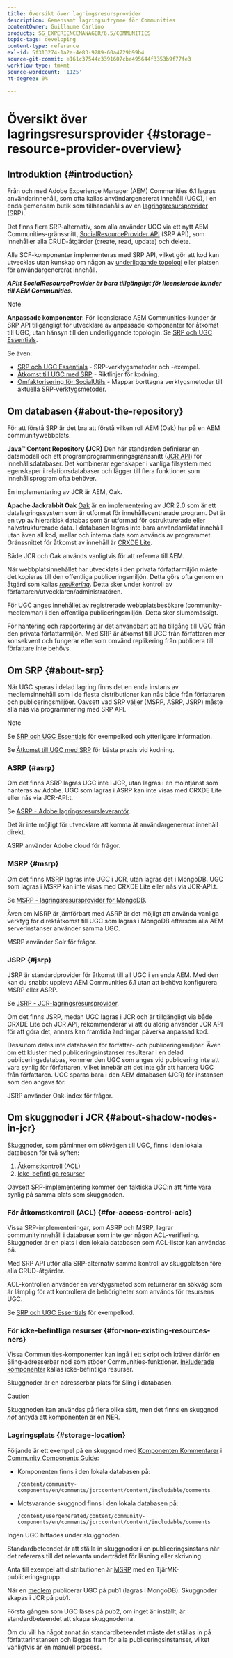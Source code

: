 ```yaml
---
title: Översikt över lagringsresursprovider
description: Gemensamt lagringsutrymme för Communities
contentOwner: Guillaume Carlino
products: SG_EXPERIENCEMANAGER/6.5/COMMUNITIES
topic-tags: developing
content-type: reference
exl-id: 5f313274-1a2a-4e83-9289-60a4729b99b4
source-git-commit: e161c37544c3391607cbe495644f3353b9f77fe3
workflow-type: tm+mt
source-wordcount: '1125'
ht-degree: 0%

---
```


# Översikt över lagringsresursprovider {#storage-resource-provider-overview}

## Introduktion {#introduction}

Från och med Adobe Experience Manager (AEM) Communities 6.1 lagras användarinnehåll, som ofta kallas användargenererat innehåll (UGC), i en enda gemensam butik som tillhandahålls av en [lagringsresursprovider](working-with-srp.md) (SRP).

Det finns flera SRP-alternativ, som alla använder UGC via ett nytt AEM Communities-gränssnitt, [SocialResourceProvider API](srp-and-ugc.md) (SRP API), som innehåller alla CRUD-åtgärder (create, read, update) och delete.

Alla SCF-komponenter implementeras med SRP API, vilket gör att kod kan utvecklas utan kunskap om någon av [underliggande topologi](topologies.md) eller platsen för användargenererat innehåll.

***API:t SocialResourceProvider är bara tillgängligt för licensierade kunder till AEM Communities.***

>[!NOTE]
>
>**Anpassade komponenter**: För licensierade AEM Communities-kunder är SRP API tillgängligt för utvecklare av anpassade komponenter för åtkomst till UGC, utan hänsyn till den underliggande topologin. Se [SRP och UGC Essentials](srp-and-ugc.md).

Se även:

* [SRP och UGC Essentials](srp-and-ugc.md) - SRP-verktygsmetoder och -exempel.
* [Åtkomst till UGC med SRP](accessing-ugc-with-srp.md) - Riktlinjer för kodning.
* [Omfaktorisering för SocialUtils](socialutils.md) - Mappar borttagna verktygsmetoder till aktuella SRP-verktygsmetoder.

## Om databasen {#about-the-repository}

För att förstå SRP är det bra att förstå vilken roll AEM (Oak) har på en AEM communitywebbplats.

**Java™ Content Repository (JCR)**
Den här standarden definierar en datamodell och ett programprogrammeringsgränssnitt ([JCR API](https://jackrabbit.apache.org/jcr/jcr-api.html)) för innehållsdatabaser. Det kombinerar egenskaper i vanliga filsystem med egenskaper i relationsdatabaser och lägger till flera funktioner som innehållsprogram ofta behöver.

En implementering av JCR är AEM, Oak.

**Apache Jackrabbit Oak**
[Oak](../../help/sites-deploying/platform.md) är en implementering av JCR 2.0 som är ett datalagringssystem som är utformat för innehållscentrerade program. Det är en typ av hierarkisk databas som är utformad för ostrukturerade eller halvstrukturerade data. I databasen lagras inte bara användarriktat innehåll utan även all kod, mallar och interna data som används av programmet. Gränssnittet för åtkomst av innehåll är [CRXDE Lite](../../help/sites-developing/developing-with-crxde-lite.md).

Både JCR och Oak används vanligtvis för att referera till AEM.

När webbplatsinnehållet har utvecklats i den privata författarmiljön måste det kopieras till den offentliga publiceringsmiljön. Detta görs ofta genom en åtgärd som kallas *[replikering](deploy-communities.md#replication-agents-on-author)*. Detta sker under kontroll av författaren/utvecklaren/administratören.

För UGC anges innehållet av registrerade webbplatsbesökare (community-medlemmar) i den offentliga publiceringsmiljön. Detta sker slumpmässigt.

För hantering och rapportering är det användbart att ha tillgång till UGC från den privata författarmiljön. Med SRP är åtkomst till UGC från författaren mer konsekvent och fungerar eftersom omvänd replikering från publicera till författare inte behövs.

## Om SRP {#about-srp}

När UGC sparas i delad lagring finns det en enda instans av medlemsinnehåll som i de flesta distributioner kan nås både från författaren och publiceringsmiljöer. Oavsett vad SRP väljer (MSRP, ASRP, JSRP) måste alla nås via programmering med SRP API.

>[!NOTE]
>
>Se [SRP och UGC Essentials](srp-and-ugc.md) för exempelkod och ytterligare information.
>
>Se [Åtkomst till UGC med SRP](accessing-ugc-with-srp.md) för bästa praxis vid kodning.

### ASRP {#asrp}

Om det finns ASRP lagras UGC inte i JCR, utan lagras i en molntjänst som hanteras av Adobe. UGC som lagras i ASRP kan inte visas med CRXDE Lite eller nås via JCR-API:t.

Se [ASRP - Adobe lagringsresursleverantör](asrp.md).

Det är inte möjligt för utvecklare att komma åt användargenererat innehåll direkt.

ASRP använder Adobe cloud för frågor.

### MSRP {#msrp}

Om det finns MSRP lagras inte UGC i JCR, utan lagras det i MongoDB. UGC som lagras i MSRP kan inte visas med CRXDE Lite eller nås via JCR-API:t.

Se [MSRP - lagringsresursprovider för MongoDB](msrp.md).

Även om MSRP är jämförbart med ASRP är det möjligt att använda vanliga verktyg för direktåtkomst till UGC som lagras i MongoDB eftersom alla AEM serverinstanser använder samma UGC.

MSRP använder Solr för frågor.

### JSRP {#jsrp}

JSRP är standardprovider för åtkomst till all UGC i en enda AEM. Med den kan du snabbt uppleva AEM Communities 6.1 utan att behöva konfigurera MSRP eller ASRP.

Se [JSRP - JCR-lagringsresursprovider](jsrp.md).

Om det finns JSRP, medan UGC lagras i JCR och är tillgängligt via både CRXDE Lite och JCR API, rekommenderar vi att du aldrig använder JCR API för att göra det, annars kan framtida ändringar påverka anpassad kod.

Dessutom delas inte databasen för författar- och publiceringsmiljöer. Även om ett kluster med publiceringsinstanser resulterar i en delad publiceringsdatabas, kommer den UGC som anges vid publicering inte att vara synlig för författaren, vilket innebär att det inte går att hantera UGC från författaren. UGC sparas bara i den AEM databasen (JCR) för instansen som den angavs för.

JSRP använder Oak-index för frågor.

## Om skuggnoder i JCR {#about-shadow-nodes-in-jcr}

Skuggnoder, som påminner om sökvägen till UGC, finns i den lokala databasen för två syften:

1. [Åtkomstkontroll (ACL)](#for-access-control-acls)
1. [Icke-befintliga resurser](#for-non-existing-resources-ners)

Oavsett SRP-implementering kommer den faktiska UGC:n att *inte vara synlig på samma plats som skuggnoden.

### För åtkomstkontroll (ACL) {#for-access-control-acls}

Vissa SRP-implementeringar, som ASRP och MSRP, lagrar communityinnehåll i databaser som inte ger någon ACL-verifiering. Skuggnoder är en plats i den lokala databasen som ACL-listor kan användas på.

Med SRP API utför alla SRP-alternativ samma kontroll av skuggplatsen före alla CRUD-åtgärder.

ACL-kontrollen använder en verktygsmetod som returnerar en sökväg som är lämplig för att kontrollera de behörigheter som används för resursens UGC.

Se [SRP och UGC Essentials](srp-and-ugc.md) för exempelkod.

### För icke-befintliga resurser {#for-non-existing-resources-ners}

Vissa Communities-komponenter kan ingå i ett skript och kräver därför en Sling-adresserbar nod som stöder Communities-funktioner. [Inkluderade komponenter](scf.md#add-or-include-a-communities-component) kallas icke-befintliga resurser.

Skuggnoder är en adresserbar plats för Sling i databasen.

>[!CAUTION]
>
>Skuggnoden kan användas på flera olika sätt, men det finns en skuggnod *not* antyda att komponenten är en NER.

### Lagringsplats {#storage-location}

Följande är ett exempel på en skuggnod med [Komponenten Kommentarer](http://localhost:4502/content/community-components/en/comments.html) i [Community Components Guide](components-guide.md):

* Komponenten finns i den lokala databasen på:

  `/content/community-components/en/comments/jcr:content/content/includable/comments`

* Motsvarande skuggnod finns i den lokala databasen på:

  `/content/usergenerated/content/community-components/en/comments/jcr:content/content/includable/comments`

Ingen UGC hittades under skuggnoden.

Standardbeteendet är att ställa in skuggnoder i en publiceringsinstans när det refereras till det relevanta underträdet för läsning eller skrivning.

Anta till exempel att distributionen är [MSRP](msrp.md) med en TjärMK-publiceringsgrupp.

När en [medlem](users.md) publicerar UGC på pub1 (lagras i MongoDB). Skuggnoder skapas i JCR på pub1.

Första gången som UGC läses på pub2, om inget är inställt, är standardbeteendet att skapa skuggnoderna.

Om du vill ha något annat än standardbeteendet måste det ställas in på författarinstansen och läggas fram för alla publiceringsinstanser, vilket vanligtvis är en manuell process.
